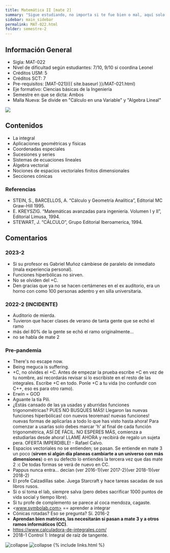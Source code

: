 ```yaml
---
title: Matemática II [mate 2]
summary: "Sigue estudiando, no importa si te fue bien o mal, aquí solo la wea va de mal en peor. Los que se confían reprueban creyendo que les irá bien igual."
sidebar: main_sidebar
permalink: MAT-022.html
folder: semestre-2
---
```


## Información General

- Sigla: MAT-022
- Nivel de dificultad según estudiantes: 7/10, 9/10 si coordina Leonel
- Créditos USM: 5
- Créditos SCT: 7
- Pre-requisitos: [MAT-021]({{ site.baseurl }}/MAT-021.html)
- Eje formativo: Ciencias básicas de la Ingeniería
- Semestre en que se dicta: Ambos
- Malla Nueva: Se divide en "Cálculo en una Variable" y "Algebra Lineal"

<img id="right-img" src="{{ site.baseurl }}/images/semestre-2/la_vaca.jpg">

## Contenidos

- La integral
- Aplicaciones geométricas y físicas
- Coordenadas especiales
- Sucesiones y series
- Sistemas de ecuaciones lineales
- Álgebra vectorial
- Nociones de espacios vectoriales finitos dimensionales
- Secciones cónicas

### Referencias

- STEIN, S., BARCELLOS, A. “Cálculo y Geometría Analítica”, Editorial MC Graw-Hill 1995.
- E. KREYSZIG. “Matemáticas avanzadas para ingeniería. Volumen I y II”, Editorial Limusa, 1994.
- STEWART, J. “CÁLCULO”, Grupo Editorial Iberoamerica, 1994.

## Comentarios

### 2023-2

- Si su profesor es Gabriel Muñoz cámbiese de paralelo de inmediato (mala experiencia personal).
- Funciones hiperbólicas no sirven.
- No se olviden del +C.
- Den gracias que ya no se hacen certámenes en el ex auditorio, era un horno con como 100 personas adentro y en silla universitaria.

### 2022-2 (INCIDENTE)

- Auditorio de mierda.
- Tuvieron que hacer clases de verano de tanta gente que se echó el ramo
- más del 80% de la gente se echó el ramo originalmente...
- no se habla de mate 2

### Pre-pandemia

- There's no escape now.
- Being meguca is suffering.
- +C, no olvides el +C. Antes de empezar la prueba escribe +C en vez de tu nombre, así recordarás revisar si lo escribiste en el resto de las integrales. Escribe +C en todo. Ponle +C a tu vida (no confundir con C++, eso es para otro ramo).
- Erwin = GOD
- Aguante la tía Pili.
- ¿Estás cansado de las ya usadas y aburridas funciones trigonométricas? PUES NO BUSQUES MÁS! Llegaron las nuevas funciones hiperbólicas! con nuevos teoremas! nuevas funciones! nuevas formas de aplicarlas a todo lo que has visto hasta ahora! Para comenzar a usarlas solo debes marcar 'h' al final de cada función trigonométrica, ASÍ DE FÁCIL. NO ESPERES MÁS, comienza a estudiarlas desde ahora! LLAME AHORA y recibirá de regalo un sujeta pera. OFERTA IMPERDIBLE! - Rafael Calvo.
- Espacios vectoriales no se entienden; se pasan. Se entiende en mate 3 un poco (**sirven si algún día planeas cambiarte a un universo con más dimensiones**) o en su defecto lo entiendes la tercera vez que das mate 2 :c De todas formas se verá de nuevo en CC.
- Pappus nunca entra... decían (ver 2016-1)(ver 2017-2)(ver 2018-1)(ver 2018-2)
- El profe Calzadillas sabe. Juega Starcraft y hace tareas sacadas de sus libros rusos.
- Si o sí toma el lab, siempre salva (pero debes sacrificar 1000 puntos de vida social y tiempo libre).
- Si tu profe de complemento se parece al coca mendoza, cagaste.
- <www.symbolab.com> == aprender a integrar
- Cónicas rotadas? Eso se pregunta? Sí. 2016-2
- **Aprendan bien matrices, las necesitarán si pasan a mate 3 y a otros ramos informáticos (CC)**.
- <https://www.calculadora-de-integrales.com/>
- 2018-1 Control 1: Integral de raíz de tangente.
<img src="images/semestre-2/cuadratica.jpg" alt="collapse" height="auto">

<img src="images/semestre-2/pi_k_pi.jpg" alt="collapse" height="auto">
{% include links.html %}
